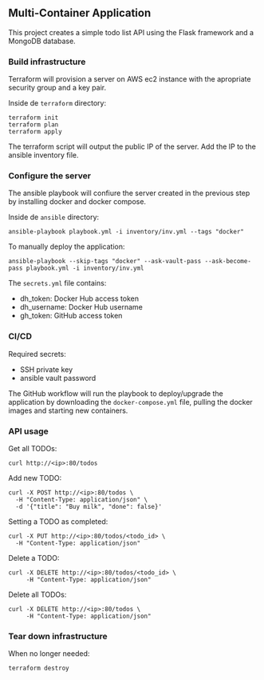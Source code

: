 ## Multi-Container Application

This project creates a simple todo list API using the Flask framework and a MongoDB database.


### Build infrastructure

Terraform will provision a server on AWS ec2 instance with the apropriate security group and a key pair.

Inside de `terraform` directory:
````
terraform init
terraform plan
terraform apply
````

The terraform script will output the public IP of the server.
Add the IP to the ansible inventory file.


### Configure the server

The ansible playbook will confiure the server created in the previous step by installing docker and docker compose.

Inside de `ansible` directory:
````
ansible-playbook playbook.yml -i inventory/inv.yml --tags "docker"
````

To manually deploy the application:
````
ansible-playbook --skip-tags "docker" --ask-vault-pass --ask-become-pass playbook.yml -i inventory/inv.yml
````

The `secrets.yml` file contains:
 - dh_token: Docker Hub access token
 - dh_username: Docker Hub username
 - gh_token: GitHub access token


### CI/CD

Required secrets:
 - SSH private key
 - ansible vault password

The GitHub workflow will run the playbook to deploy/upgrade the application by downloading the `docker-compose.yml` file, pulling the docker images and starting new containers.


### API usage

Get all TODOs:
````
curl http://<ip>:80/todos
````

Add new TODO:
````
curl -X POST http://<ip>:80/todos \
  -H "Content-Type: application/json" \
  -d '{"title": "Buy milk", "done": false}'
````

Setting a TODO as completed:
````
curl -X PUT http://<ip>:80/todos/<todo_id> \
  -H "Content-Type: application/json"
````

Delete a TODO:
```
curl -X DELETE http://<ip>:80/todos/<todo_id> \
     -H "Content-Type: application/json"
```

Delete all TODOs:
```
curl -X DELETE http://<ip>:80/todos \
     -H "Content-Type: application/json"
```


### Tear down infrastructure
When no longer needed:
```
terraform destroy
```

